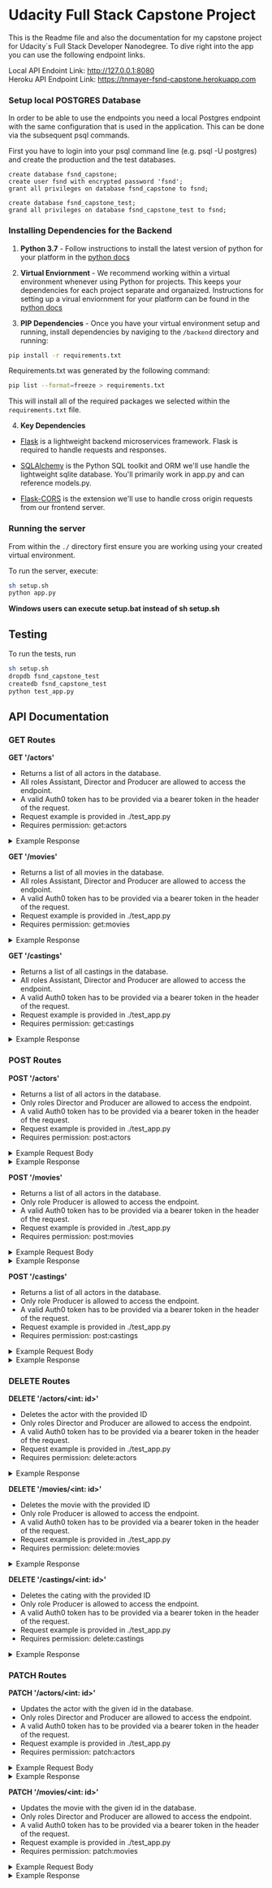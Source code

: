 # Udacity Full Stack Capstone Project

This is the Readme file and also the documentation for my capstone project for Udacity´s Full Stack Developer Nanodegree. To dive right into the app you can use the following endpoint links.

Local API Endoint Link: http://127.0.0.1:8080<br>
Heroku API Endpoint Link: https://tnmayer-fsnd-capstone.herokuapp.com

### Setup local POSTGRES Database

In order to be able to use the endpoints you need a local Postgres endpoint with the same configuration that is used in the application. This can be done via the subsequent psql commands.

First you have to login into your psql command line (e.g. psql -U postgres) and create the production and the test databases.

```
create database fsnd_capstone;
create user fsnd with encrypted password 'fsnd';
grant all privileges on database fsnd_capstone to fsnd;

create database fsnd_capstone_test;
grand all privileges on database fsnd_capstone_test to fsnd;
```

### Installing Dependencies for the Backend

1. **Python 3.7** - Follow instructions to install the latest version of python for your platform in the [python docs](https://docs.python.org/3/using/unix.html#getting-and-installing-the-latest-version-of-python)


2. **Virtual Enviornment** - We recommend working within a virtual environment whenever using Python for projects. This keeps your dependencies for each project separate and organaized. Instructions for setting up a virual enviornment for your platform can be found in the [python docs](https://packaging.python.org/guides/installing-using-pip-and-virtual-environments/)


3. **PIP Dependencies** - Once you have your virtual environment setup and running, install dependencies by naviging to the `/backend` directory and running:
```bash
pip install -r requirements.txt
```
Requirements.txt was generated by the following command:
```bash
pip list --format=freeze > requirements.txt
```
This will install all of the required packages we selected within the `requirements.txt` file.


4. **Key Dependencies**
 - [Flask](http://flask.pocoo.org/)  is a lightweight backend microservices framework. Flask is required to handle requests and responses.

 - [SQLAlchemy](https://www.sqlalchemy.org/) is the Python SQL toolkit and ORM we'll use handle the lightweight sqlite database. You'll primarily work in app.py and can reference models.py. 

 - [Flask-CORS](https://flask-cors.readthedocs.io/en/latest/#) is the extension we'll use to handle cross origin requests from our frontend server.

### Running the server

From within the `./` directory first ensure you are working using your created virtual environment.

To run the server, execute:

```bash
sh setup.sh
python app.py
```

**Windows users can execute setup.bat instead of sh setup.sh**

## Testing
To run the tests, run
```bash
sh setup.sh
dropdb fsnd_capstone_test
createdb fsnd_capstone_test
python test_app.py
```

## API Documentation

### GET Routes

**GET '/actors'**
- Returns a list of all actors in the database.
- All roles Assistant, Director and Producer are allowed to access the endpoint.
- A valid Auth0 token has to be provided via a bearer token in the header of the request.
- Request example is provided in ./test_app.py
- Requires permission: get:actors

<details>
<summary>Example Response</summary>

```
{
    "actors": [
        {
            "age": 58,
            "gender": "male",
            "id": 1,
            "insertion_datetime": "Fri, 06 Aug 2021 14:41:29 GMT",
            "name": "Johnny Depp"
        },
        {
            "age": 57,
            "gender": "male",
            "id": 2,
            "insertion_datetime": "Fri, 06 Aug 2021 14:41:29 GMT",
            "name": "Russel Crowe"
        }
    ],
    "success": true
}
```

</details>

**GET '/movies'**
- Returns a list of all movies in the database.
- All roles Assistant, Director and Producer are allowed to access the endpoint.
- A valid Auth0 token has to be provided via a bearer token in the header of the request.
- Request example is provided in ./test_app.py
- Requires permission: get:movies

<details>
<summary>Example Response</summary>

```
{
    "movies": [
        {
            "id": 1,
            "insertion_datetime": "Fri, 06 Aug 2021 14:41:29 GMT",
            "release_date": "2022-07-31",
            "title": "The Shawshank Redemption"
        },
        {
            "id": 2,
            "insertion_datetime": "Fri, 06 Aug 2021 14:41:29 GMT",
            "release_date": "2022-05-25",
            "title": "Der Pate"
        }
    ],
    "success": true
}
```

</details>

**GET '/castings'**
- Returns a list of all castings in the database.
- All roles Assistant, Director and Producer are allowed to access the endpoint.
- A valid Auth0 token has to be provided via a bearer token in the header of the request.
- Request example is provided in ./test_app.py
- Requires permission: get:castings

<details>
<summary>Example Response</summary>

```
{
    "castings": [
        {
            "actor_id": 1,
            "actor_name": "Johnny Depp",
            "id": 1,
            "insertion_datetime": "Fri, 06 Aug 2021 14:41:29 GMT",
            "movie_id": 1,
            "movie_title": "The Shawshank Redemption"
        },
        {
            "actor_id": 4,
            "actor_name": "Bruce Willis",
            "id": 2,
            "insertion_datetime": "Fri, 06 Aug 2021 14:41:29 GMT",
            "movie_id": 1,
            "movie_title": "The Shawshank Redemption"
        }
    ],
    "success": true
}
```

</details>

### POST Routes

**POST '/actors'**
- Returns a list of all actors in the database.
- Only roles Director and Producer are allowed to access the endpoint.
- A valid Auth0 token has to be provided via a bearer token in the header of the request.
- Request example is provided in ./test_app.py
- Requires permission: post:actors

<details>
<summary>Example Request Body</summary>

```
{
    "name": "Marco Sciaini",
    "age": 31,
    "gender": "male"
}
```
</details>
<details>
<summary>Example Response</summary>

```
{
    "actor": {
        "age": 31,
        "gender": "male",
        "id": 13,
        "insertion_datetime": "Sun, 15 Aug 2021 12:22:06 GMT",
        "name": "Marco Sciaini"
    },
    "success": true
}
```

</details>

**POST '/movies'**
- Returns a list of all actors in the database.
- Only role Producer is allowed to access the endpoint.
- A valid Auth0 token has to be provided via a bearer token in the header of the request.
- Request example is provided in ./test_app.py
- Requires permission: post:movies

<details>
<summary>Example Request Body</summary>

```
{
    "title": "Trio Infanale",
    "release_date": "2021-07-31"
}
```
</details>
<details>
<summary>Example Response</summary>

```
{
    "movie": {
        "id": 18,
        "insertion_datetime": "Sun, 15 Aug 2021 12:27:57 GMT",
        "release_date": "2021-07-31",
        "title": "Trio Infanale"
    },
    "success": true
}
```

</details>

**POST '/castings'**
- Returns a list of all actors in the database.
- Only role Producer is allowed to access the endpoint.
- A valid Auth0 token has to be provided via a bearer token in the header of the request.
- Request example is provided in ./test_app.py
- Requires permission: post:castings

<details>
<summary>Example Request Body</summary>

```
{
    "movie_id": 4,
    "actor_id": 3
}
```
</details>
<details>
<summary>Example Response</summary>

```
{
    "casting": {
        "actor_id": 3,
        "actor_name": "Stefan Reifenberg",
        "id": 9,
        "insertion_datetime": "Sun, 15 Aug 2021 12:31:38 GMT",
        "movie_id": 4,
        "movie_title": "Die Rasselbande aus Riedlingen"
    },
    "success": true
}
```

</details>

### DELETE Routes

**DELETE '/actors/<int: id>'**
- Deletes the actor with the provided ID
- Only roles Director and Producer are allowed to access the endpoint.
- A valid Auth0 token has to be provided via a bearer token in the header of the request.
- Request example is provided in ./test_app.py
- Requires permission: delete:actors

<details>

<summary>Example Response</summary>

```
{
    "delete": 10,
    "message": "Requested actor AND all related castings successfully removed!",
    "success": true
}
```

</details>

**DELETE '/movies/<int: id>'**
- Deletes the movie with the provided ID
- Only role Producer is allowed to access the endpoint.
- A valid Auth0 token has to be provided via a bearer token in the header of the request.
- Request example is provided in ./test_app.py
- Requires permission: delete:movies

<details>

<summary>Example Response</summary>

```
{
    "delete": 8,
    "message": "Requested movie AND all related castings successfully removed!",
    "success": true
}
```

</details>

**DELETE '/castings/<int: id>'**
- Deletes the cating with the provided ID
- Only role Producer is allowed to access the endpoint.
- A valid Auth0 token has to be provided via a bearer token in the header of the request.
- Request example is provided in ./test_app.py
- Requires permission: delete:castings

<details>

<summary>Example Response</summary>

```
{
    "delete": 3,
    "success": true
}
```

</details>

### PATCH Routes

**PATCH '/actors/<int: id>'**
- Updates the actor with the given id in the database.
- Only roles Director and Producer are allowed to access the endpoint.
- A valid Auth0 token has to be provided via a bearer token in the header of the request.
- Request example is provided in ./test_app.py
- Requires permission: patch:actors

<details>
<summary>Example Request Body</summary>

```
{
    "name": "Morgan Freeman",
    "age": 84,
    "gender": "male"
}
```

</details>

<details>
<summary>Example Response</summary>

```
{
    "actors": {
        "age": 84,
        "gender": "male",
        "id": 3,
        "insertion_datetime": "Fri, 06 Aug 2021 14:41:29 GMT",
        "name": "Morgan Freeman"
    },
    "success": true
}
```

</details>

**PATCH '/movies/<int: id>'**
- Updates the movie with the given id in the database.
- Only roles Director and Producer are allowed to access the endpoint.
- A valid Auth0 token has to be provided via a bearer token in the header of the request.
- Request example is provided in ./test_app.py
- Requires permission: patch:movies

<details>
<summary>Example Request Body</summary>

```
{
    "title": "Die Rasselbandenbude",
    "release_date": "2024-01-05"
}
```
</details>
<details>
<summary>Example Response</summary>

```
{
    "movies": {
        "id": 3,
        "insertion_datetime": "Fri, 06 Aug 2021 14:41:29 GMT",
        "release_date": "2024-01-05",
        "title": "Die Rasselbandenbude"
    },
    "success": true
}
```

</details>